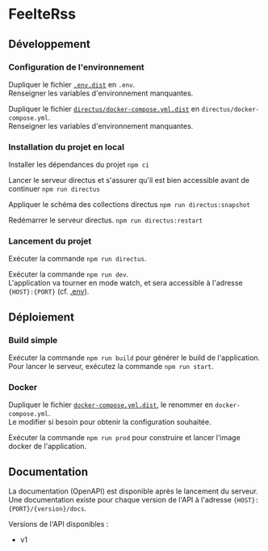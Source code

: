 # FeelteRss

## Développement
### Configuration de l'environnement
Dupliquer le fichier [`.env.dist`](.env.dist) en `.env`.\
Renseigner les variables d'environnement manquantes.

Dupliquer le fichier [`directus/docker-compose.yml.dist`](directus/docker-compose.yml.dist) en `directus/docker-compose.yml`.\
Renseigner les variables d'environnement manquantes.

### Installation du projet en local
Installer les dépendances du projet
```npm ci```

Lancer le serveur directus et s'assurer qu'il est bien accessible avant de continuer
```npm run directus```

Appliquer le schéma des collections directus
```npm run directus:snapshot```

Redémarrer le serveur directus.
```npm run directus:restart```

### Lancement du projet
Exécuter la commande ```npm run directus```.

Exécuter la commande ```npm run dev```.\
L'application va tourner en mode watch, et sera accessible à l'adresse `{HOST}:{PORT}` (cf. [.env](.env)).

## Déploiement
### Build simple
Exécuter la commande ```npm run build``` pour générer le build de l'application.\
Pour lancer le serveur, exécutez la commande ```npm run start```.

### Docker
Dupliquer le fichier [`docker-compose.yml.dist`](docker-compose.yml.dist), le renommer en `docker-compose.yml`.\
Le modifier si besoin pour obtenir la configuration souhaitée.

Exécuter la commande ```npm run prod``` pour construire et lancer l'image docker de l'application.

## Documentation
La documentation (OpenAPI) est disponible après le lancement du serveur.\
Une documentation existe pour chaque version de l'API à l'adresse `{HOST}:{PORT}/{version}/docs`.

Versions de l'API disponibles :
- v1
